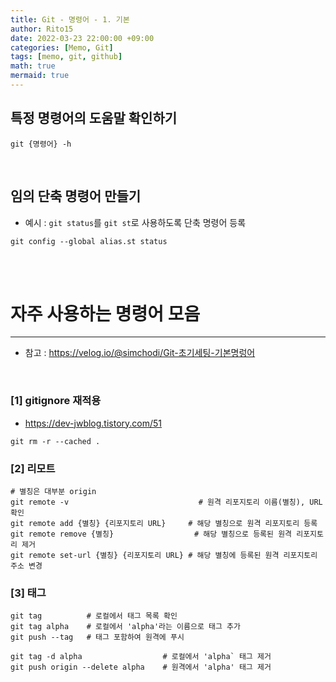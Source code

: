 ```yaml
---
title: Git - 명령어 - 1. 기본
author: Rito15
date: 2022-03-23 22:00:00 +09:00
categories: [Memo, Git]
tags: [memo, git, github]
math: true
mermaid: true
---
```


## **특정 명령어의 도움말 확인하기**

```git
git {명령어} -h
```

<br>

## **임의 단축 명령어 만들기**

- 예시 : `git status`를 `git st`로 사용하도록 단축 명령어 등록

```git
git config --global alias.st status
```

<br>

<br>

# 자주 사용하는 명령어 모음
---
- 참고 : <https://velog.io/@simchodi/Git-초기세팅-기본명렁어>

<br>

### **[1] gitignore 재적용**
- <https://dev-jwblog.tistory.com/51>

```git
git rm -r --cached .
```


### **[2] 리모트**

```git
# 별칭은 대부분 origin
git remote -v                             # 원격 리포지토리 이름(별칭), URL 확인
git remote add {별칭} {리포지토리 URL}     # 해당 별칭으로 원격 리포지토리 등록
git remote remove {별칭}                  # 해당 별칭으로 등록된 원격 리포지토리 제거
git remote set-url {별칭} {리포지토리 URL} # 해당 별칭에 등록된 원격 리포지토리 주소 변경
```


### **[3] 태그**

```git
git tag          # 로컬에서 태그 목록 확인
git tag alpha    # 로컬에서 'alpha'라는 이름으로 태그 추가
git push --tag   # 태그 포함하여 원격에 푸시

git tag -d alpha                  # 로컬에서 'alpha` 태그 제거
git push origin --delete alpha    # 원격에서 'alpha' 태그 제거
```